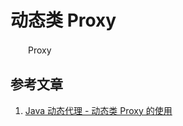 # 动态类 Proxy
　　Proxy

## 参考文章

1. [Java 动态代理 - 动态类 Proxy 的使用](https://www.cnblogs.com/linjiqin/archive/2011/02/18/1957600.html)
